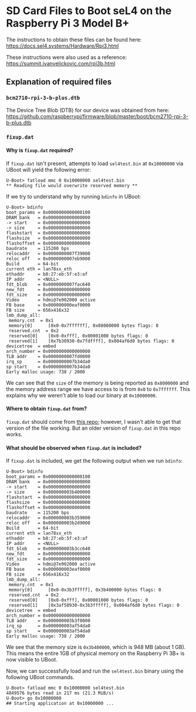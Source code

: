 # SD Card Files to Boot seL4 on the Raspberry Pi 3 Model B+

The instructions to obtain these files can be found here: https://docs.sel4.systems/Hardware/Rpi3.html

These instructions were also used as a reference: https://summit.ivanvelickovic.com/rpi3b.html

## Explanation of required files

### `bcm2710-rpi-3-b-plus.dtb`

The Device Tree Blob (DTB) for our device was obtained from here: https://github.com/raspberrypi/firmware/blob/master/boot/bcm2710-rpi-3-b-plus.dtb

### `fixup.dat`

#### Why is `fixup.dat` required?

If `fixup.dat` isn't present, attempts to load `sel4test.bin` at `0x10000000` via UBoot will yield the following error:

```
U-Boot> fatload mmc 0 0x10000000 sel4test.bin
** Reading file would overwrite reserved memory **
```
If we try to understand why by running `bdinfo` in UBoot:

```
U-Boot> bdinfo
boot_params = 0x0000000000000100
DRAM bank   = 0x0000000000000000
-> start    = 0x0000000000000000
-> size     = 0x0000000008000000
flashstart  = 0x0000000000000000
flashsize   = 0x0000000000000000
flashoffset = 0x0000000000000000
baudrate    = 115200 bps
relocaddr   = 0x0000000007f39000
reloc off   = 0x0000000007eb9000
Build       = 64-bit
current eth = lan78xx_eth
ethaddr     = b8:27:eb:5f:e3:af
IP addr     = <NULL>
fdt_blob    = 0x0000000007fac640
new_fdt     = 0x0000000000000000
fdt_size    = 0x0000000000000000
Video       = hdmi@7e902000 active
FB base     = 0x000000000eaf0000
FB size     = 656x416x32
lmb_dump_all:
 memory.cnt  = 0x1
 memory[0]      [0x0-0x7ffffff], 0x08000000 bytes flags: 0
 reserved.cnt  = 0x2
 reserved[0]    [0x0-0xfff], 0x00001000 bytes flags: 0
 reserved[1]    [0x7b30930-0x7fdffff], 0x004af6d0 bytes flags: 0
devicetree  = embed
arch_number = 0x0000000000000000
TLB addr    = 0x0000000007fd0000
irq_sp      = 0x0000000007b34da0
sp start    = 0x0000000007b34da0
Early malloc usage: 738 / 2000
```
We can see that the `size` of the memory is being reported as `0x8000000` and the memory address range we have access to is from `0x0` to `0x7ffffff`. This explains why we weren't able to load our binary at `0x10000000`.

#### Where to obtain `fixup.dat` from?

`fixup.dat` should come from [this repo](https://github.com/raspberrypi/firmware/blob/master/boot/fixup.dat); however, I wasn't able to get that version of the file working. But an older version of `fixup.dat` in this repo works.

#### What should be observed when `fixup.dat` is included?

If `fixup.dat` is included, we get the following output when we run `bdinfo`:

```
U-Boot> bdinfo
boot_params = 0x0000000000000100
DRAM bank   = 0x0000000000000000
-> start    = 0x0000000000000000
-> size     = 0x000000003b400000
flashstart  = 0x0000000000000000
flashsize   = 0x0000000000000000
flashoffset = 0x0000000000000000
baudrate    = 115200 bps
relocaddr   = 0x000000003b359000
reloc off   = 0x000000003b2d9000
Build       = 64-bit
current eth = lan78xx_eth
ethaddr     = b8:27:eb:5f:e3:af
IP addr     = <NULL>
fdt_blob    = 0x000000003b3cc640
new_fdt     = 0x0000000000000000
fdt_size    = 0x0000000000000000
Video       = hdmi@7e902000 active
FB base     = 0x000000003eaf0000
FB size     = 656x416x32
lmb_dump_all:
 memory.cnt  = 0x1
 memory[0]      [0x0-0x3b3fffff], 0x3b400000 bytes flags: 0
 reserved.cnt  = 0x2
 reserved[0]    [0x0-0xfff], 0x00001000 bytes flags: 0
 reserved[1]    [0x3af50930-0x3b3fffff], 0x004af6d0 bytes flags: 0
devicetree  = embed
arch_number = 0x0000000000000000
TLB addr    = 0x000000003b3f0000
irq_sp      = 0x000000003af54da0
sp start    = 0x000000003af54da0
Early malloc usage: 738 / 2000
```
We see that the memory size is `0x3b400000`, which is 948 MB (about 1 GB). This means the entire 1GB of physical memory on the Raspberry Pi 3B+ is now visible to UBoot.

Now, we can successfully load and run the `sel4test.bin` binary using the following UBoot commands.

```
U-Boot> fatload mmc 0 0x10000000 sel4test.bin
4849576 bytes read in 217 ms (21.3 MiB/s)
U-Boot> go 0x10000000
## Starting application at 0x10000000 ...
```

